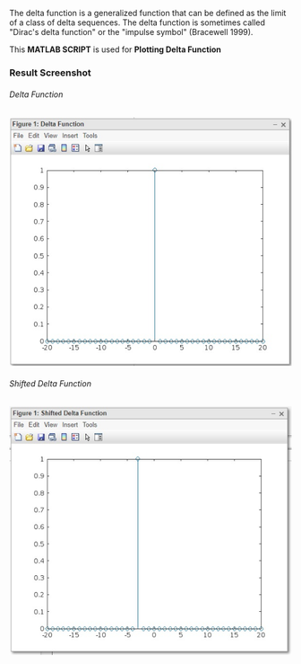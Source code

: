 The delta function is a generalized function that can be defined as the limit of a class of delta sequences. The delta function is sometimes called "Dirac's delta function" or the "impulse symbol" (Bracewell 1999).

This <b>MATLAB SCRIPT</b> is used for <b>Plotting Delta Function</b>

### Result Screenshot
<h6>Delta Function</h6>

![](./deltafunction.jpg)

<h6>Shifted Delta Function</h6>

![](./shifteddeltafunction.jpg)
